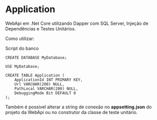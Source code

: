 # Application

WebApi em .Net Core utilizando Dapper com SQL Server, Injeção de Dependências e Testes Unitários.

Como utilizar:

Script do banco

```
CREATE DATABASE MyDatabase;

USE MyDatabase;

CREATE TABLE Application (
	ApplicationId INT PRIMARY KEY,
	Url VARCHAR(200) NULL,
	PathLocal VARCHAR(200) NULL,
	DebuggingMode Bit DEFAULT 0
);

```

Também é possível alterar a string de conexão no **appsetting.json** do projeto da WebApi ou no construtor da classe de teste unitário.